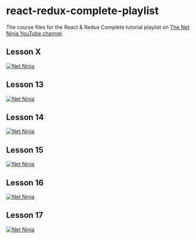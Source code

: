 # react-redux-complete-playlist

The course files for the React &amp; Redux Complete tutorial playlist on [The Net Ninja YouTube channel](https://www.youtube.com/watch?v=OxIDLw0M-m0&list=PL4cUxeGkcC9ij8CfkAY2RAGb-tmkNwQHG&index=1).

## Lesson X

[![Net Ninja](http://img.youtube.com/vi/YT_VID_ID/0.jpg)](http://www.youtube.com/watch?v=YT_VID_ID 'Video x -- XYZ')

## Lesson 13

[![Net Ninja](http://img.youtube.com/vi/6nrwHiWN29o/0.jpg)](http://www.youtube.com/watch?v=6nrwHiWN29o 'Video 13 -- Props')

## Lesson 14

[![Net Ninja](http://img.youtube.com/vi/At7yOlWkqRQ/0.jpg)](http://www.youtube.com/watch?v=At7yOlWkqRQ 'Video 14 -- Outputting Lists')

## Lesson 15

[![Net Ninja](http://img.youtube.com/vi/o4GCcSn-hEw/0.jpg)](http://www.youtube.com/watch?v=o4GCcSn-hEw 'Video 15 -- Stateless Components')

## Lesson 16

[![Net Ninja](http://img.youtube.com/vi/W--bMoQncPM/0.jpg)](http://www.youtube.com/watch?v=W--bMoQncPM 'Video 16 -- Conditional Output')

## Lesson 17

[![Net Ninja](http://img.youtube.com/vi/At7yOlWkqRQ/0.jpg)](http://www.youtube.com/watch?v=At7yOlWkqRQ 'Video 17 -- Forms Revisited')
